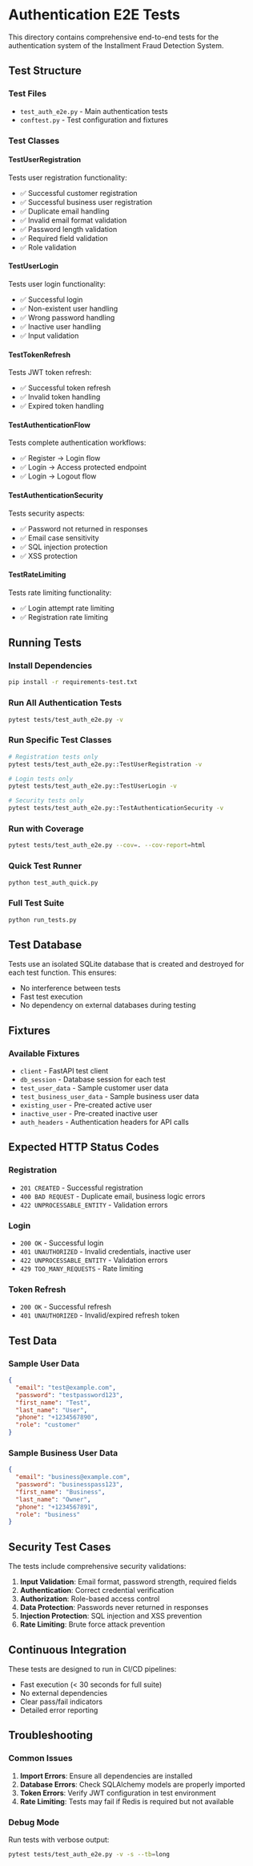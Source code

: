 # Authentication E2E Tests

This directory contains comprehensive end-to-end tests for the authentication system of the Installment Fraud Detection System.

## Test Structure

### Test Files
- `test_auth_e2e.py` - Main authentication tests
- `conftest.py` - Test configuration and fixtures

### Test Classes

#### TestUserRegistration
Tests user registration functionality:
- ✅ Successful customer registration
- ✅ Successful business user registration  
- ✅ Duplicate email handling
- ✅ Invalid email format validation
- ✅ Password length validation
- ✅ Required field validation
- ✅ Role validation

#### TestUserLogin
Tests user login functionality:
- ✅ Successful login
- ✅ Non-existent user handling
- ✅ Wrong password handling
- ✅ Inactive user handling
- ✅ Input validation

#### TestTokenRefresh
Tests JWT token refresh:
- ✅ Successful token refresh
- ✅ Invalid token handling
- ✅ Expired token handling

#### TestAuthenticationFlow
Tests complete authentication workflows:
- ✅ Register → Login flow
- ✅ Login → Access protected endpoint
- ✅ Login → Logout flow

#### TestAuthenticationSecurity
Tests security aspects:
- ✅ Password not returned in responses
- ✅ Email case sensitivity
- ✅ SQL injection protection
- ✅ XSS protection

#### TestRateLimiting
Tests rate limiting functionality:
- ✅ Login attempt rate limiting
- ✅ Registration rate limiting

## Running Tests

### Install Dependencies
```bash
pip install -r requirements-test.txt
```

### Run All Authentication Tests
```bash
pytest tests/test_auth_e2e.py -v
```

### Run Specific Test Classes
```bash
# Registration tests only
pytest tests/test_auth_e2e.py::TestUserRegistration -v

# Login tests only
pytest tests/test_auth_e2e.py::TestUserLogin -v

# Security tests only
pytest tests/test_auth_e2e.py::TestAuthenticationSecurity -v
```

### Run with Coverage
```bash
pytest tests/test_auth_e2e.py --cov=. --cov-report=html
```

### Quick Test Runner
```bash
python test_auth_quick.py
```

### Full Test Suite
```bash
python run_tests.py
```

## Test Database

Tests use an isolated SQLite database that is created and destroyed for each test function. This ensures:
- No interference between tests
- Fast test execution
- No dependency on external databases during testing

## Fixtures

### Available Fixtures
- `client` - FastAPI test client
- `db_session` - Database session for each test
- `test_user_data` - Sample customer user data
- `test_business_user_data` - Sample business user data
- `existing_user` - Pre-created active user
- `inactive_user` - Pre-created inactive user
- `auth_headers` - Authentication headers for API calls

## Expected HTTP Status Codes

### Registration
- `201 CREATED` - Successful registration
- `400 BAD REQUEST` - Duplicate email, business logic errors
- `422 UNPROCESSABLE_ENTITY` - Validation errors

### Login
- `200 OK` - Successful login
- `401 UNAUTHORIZED` - Invalid credentials, inactive user
- `422 UNPROCESSABLE_ENTITY` - Validation errors
- `429 TOO_MANY_REQUESTS` - Rate limiting

### Token Refresh
- `200 OK` - Successful refresh
- `401 UNAUTHORIZED` - Invalid/expired refresh token

## Test Data

### Sample User Data
```json
{
  "email": "test@example.com",
  "password": "testpassword123",
  "first_name": "Test",
  "last_name": "User",
  "phone": "+1234567890",
  "role": "customer"
}
```

### Sample Business User Data
```json
{
  "email": "business@example.com",
  "password": "businesspass123",
  "first_name": "Business",
  "last_name": "Owner",
  "phone": "+1234567891",
  "role": "business"
}
```

## Security Test Cases

The tests include comprehensive security validations:

1. **Input Validation**: Email format, password strength, required fields
2. **Authentication**: Correct credential verification
3. **Authorization**: Role-based access control
4. **Data Protection**: Passwords never returned in responses
5. **Injection Protection**: SQL injection and XSS prevention
6. **Rate Limiting**: Brute force attack prevention

## Continuous Integration

These tests are designed to run in CI/CD pipelines:
- Fast execution (< 30 seconds for full suite)
- No external dependencies
- Clear pass/fail indicators
- Detailed error reporting

## Troubleshooting

### Common Issues

1. **Import Errors**: Ensure all dependencies are installed
2. **Database Errors**: Check SQLAlchemy models are properly imported
3. **Token Errors**: Verify JWT configuration in test environment
4. **Rate Limiting**: Tests may fail if Redis is required but not available

### Debug Mode
Run tests with verbose output:
```bash
pytest tests/test_auth_e2e.py -v -s --tb=long
```
